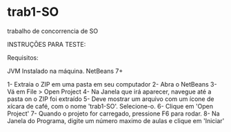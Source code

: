 trab1-SO
========

trabalho de concorrencia de SO


INSTRUÇÕES PARA TESTE:

Requisitos:

JVM Instalado na máquina.
NetBeans 7+

1- Extraia o ZIP em uma pasta em seu computador
2- Abra o NetBeans
3- Vá em File > Open Project
4- Na Janela que irá aparecer, navegue até a pasta on o ZIP foi extraído
5- Deve mostrar um arquivo com um ícone de xícara de café, com o nome 'trab1-SO'. Selecione-o.
6- Clique em 'Open Project'
7- Quando o projeto for carregado, pressione F6 para rodar.
8- Na Janela do Programa, digite um número maximo de aulas e clique em 'Iniciar'